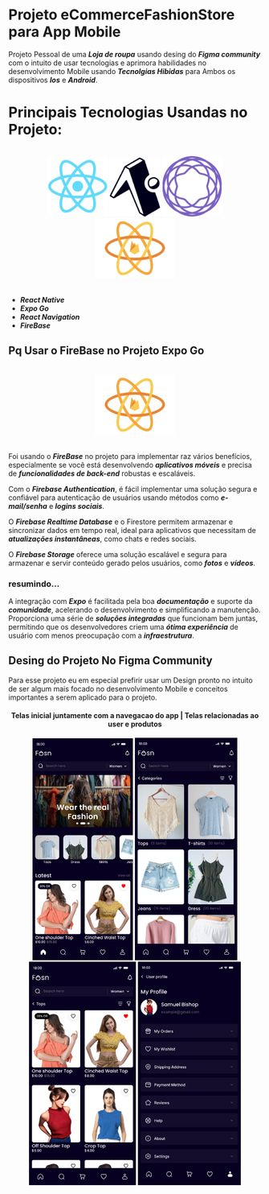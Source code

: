# Projeto eCommerceFashionStore para App Mobile 

Projeto Pessoal de uma ***Loja de roupa*** usando desing do ***Figma community*** com o intuito de usar tecnologias e aprimora habilidades no desenvolvimento Mobile usando ***Tecnolgias Hibidas*** para Ambos os dispositivos ***Ios*** e ***Android***.

# Principais Tecnologias Usandas no Projeto:

<br>
<div style="display: inline_block" align="center">

<img  alt="React-Native" width="120" src="https://raw.githubusercontent.com/devicons/devicon/master/icons/react/react-original.svg">
<img  alt="Expo-go" width="100" src="./src/assets/ExpoGo.png">
<img  alt="React-Native-Navigation" width="120" src="https://raw.githubusercontent.com/devicons/devicon/master/icons/reactnavigation/reactnavigation-original.svg">
<img  alt="React-Native-Firebase" width="160" src="./src/assets/react-native-firebase.png">

</div>
<br>

* ***React Native***
* ***Expo Go***
* ***React Navigation***
* ***FireBase***

## Pq Usar o FireBase no Projeto Expo Go

<br>
<div style="display: inline_block" align="center">

<img  alt="React-Native-Firebase" width="160" src="./src/assets/react-native-firebase.png">

</div>
<br>

Foi usando o ***FireBase*** no projeto para implementar raz vários benefícios, especialmente se você está desenvolvendo ***aplicativos móveis*** e precisa de ***funcionalidades de back-end*** robustas e escaláveis. 

Com o ***Firebase Authentication***, é fácil implementar uma solução segura e confiável para autenticação de usuários usando métodos como ***e-mail/senha*** e ***logins sociais***.

O ***Firebase Realtime Database*** e o Firestore permitem armazenar e sincronizar dados em tempo real, ideal para aplicativos que necessitam de ***atualizações instantâneas***, como chats e redes sociais. 

O ***Firebase Storage*** oferece uma solução escalável e segura para armazenar e servir conteúdo gerado pelos usuários, como ***fotos*** e ***vídeos***.

### resumindo...

A integração com ***Expo*** é facilitada pela boa ***documentação*** e suporte da ***comunidade***, acelerando o desenvolvimento e simplificando a manutenção. Proporciona uma série de ***soluções integradas*** que funcionam bem juntas, permitindo que os desenvolvedores criem uma ***ótima experiência*** de usuário com menos preocupação com a ***infraestrutura***.

## Desing do Projeto No Figma Community

Para esse projeto eu em especial prefirir usar um Design pronto no intuito de ser algum mais focado no desenvolvimento Mobile e conceitos importantes a serem aplicado para o projeto.



<div style="display: inline_block" align="center">

<h4>Telas inicial juntamente com a navegacao do app | Telas relacionadas ao user e produtos</h4>
<img  alt="Home Page" width="200" src="./src/assets/Home Page.png">
<img  alt="Shop by Category" width="204" src="./src/assets/Shop by Category.png">
<img  alt="Tops" width="213" src="./src/assets/Tops.png">
<img  alt="User Profile" width="205" src="./src/assets/User Profile.png">

</div>

<br>
